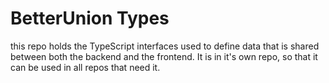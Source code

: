 # BetterUnion Types

this repo holds the TypeScript interfaces used to define data that is shared
between both the backend and the frontend. It is in it's own repo, so that it
can be used in all repos that need it.
